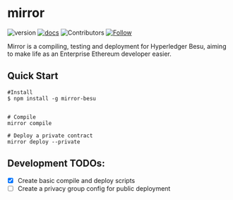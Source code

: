# mirror

![version](https://img.shields.io/badge/version-1.1.0beta-blue)
[![docs](https://img.shields.io/badge/docs-0.1.0-green)](https://arbchain.consensolabs.com)
![Contributors](https://img.shields.io/github/contributors/arbchain/mirror)
[![Follow](https://img.shields.io/twitter/follow/consensolabs?style=social&logo=twitter)](https://twitter.com/consensolabs)


Mirror is a compiling, testing and deployment for Hyperledger Besu, aiming to make life as an Enterprise Ethereum developer easier.

## Quick Start

```shell
#Install
$ npm install -g mirror-besu


# Compile 
mirror compile

# Deploy a private contract
mirror deploy --private

```

## Development TODOs:

* [x] Create basic compile and deploy scripts
* [ ] Create a privacy group config for public deployment
